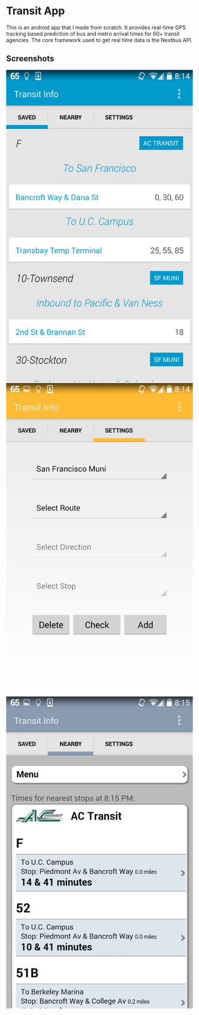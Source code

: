 Transit App
===========

This is an android app that I made from scratch. It provides real-time GPS tracking based prediction of bus and metro arrival times for 60+ transit agencies. The core framework used to get real time data is the Nextbus API.

Screenshots
-----------
![Screenshot 1](screenshots/sc1.png)
![Screenshot 2](screenshots/sc2.png)
![Screenshot 3](screenshots/sc3.png)
